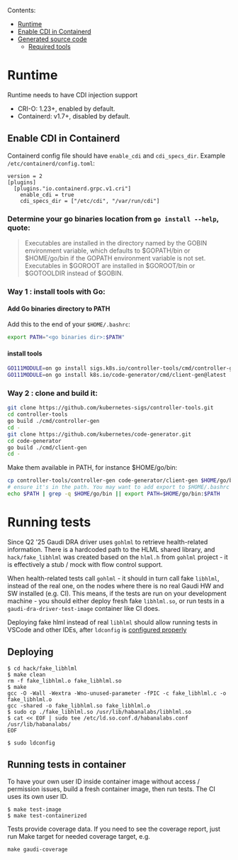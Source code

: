 Contents:
* [Runtime](#runtime)
* [Enable CDI in Containerd](#enable-cdi-in-containerd)
* [Generated source code](#generated-source-code)
  * [Required tools](#required-tools)


# Runtime

Runtime needs to have CDI injection support

- CRI-O: 1.23+, enabled by default.
- Containerd: v1.7+, disabled by default.

## Enable CDI in Containerd

Containerd config file should have `enable_cdi` and `cdi_specs_dir`. Example `/etc/containerd/config.toml`:
```
version = 2
[plugins]
  [plugins."io.containerd.grpc.v1.cri"]
    enable_cdi = true
    cdi_specs_dir = ["/etc/cdi", "/var/run/cdi"]
```

### Determine your go binaries location from `go install --help`, quote:
> Executables are installed in the directory named by the GOBIN environment
> variable, which defaults to $GOPATH/bin or $HOME/go/bin if the GOPATH
> environment variable is not set. Executables in $GOROOT
> are installed in $GOROOT/bin or $GOTOOLDIR instead of $GOBIN.

### Way 1 : install tools with Go:

#### Add Go binaries directory to PATH
Add this to the end of your `$HOME/.bashrc`:
```bash
export PATH="<go binaries dir>:$PATH"
```

#### install tools
```bash
GO111MODULE=on go install sigs.k8s.io/controller-tools/cmd/controller-gen@latest
GO111MODULE=on go install k8s.io/code-generator/cmd/client-gen@latest
```

### Way 2 : clone and build it:
```bash
git clone https://github.com/kubernetes-sigs/controller-tools.git
cd controller-tools
go build ./cmd/controller-gen
cd -
git clone https://github.com/kubernetes/code-generator.git
cd code-generator
go build ./cmd/client-gen
cd -
```

Make them available in PATH, for instance $HOME/go/bin:
```bash
cp controller-tools/controller-gen code-generator/client-gen $HOME/go/bin
# ensure it's in the path. You may want to add export to $HOME/.bashrc
echo $PATH | grep -q $HOME/go/bin || export PATH=$HOME/go/bin:$PATH
```
# Running tests

Since Q2 '25 Gaudi DRA driver uses `gohlml` to retrieve health-related information.
There is a hardcoded path to the HLML shared library, and `hack/fake_libhlml` was created based
on the `hlml.h` from `gohlml` project - it is effectively a stub / mock with flow control support.

When health-related tests call `gohlml` - it should in turn call fake `libhlml`, instead of the real
one, on the nodes where there is no real Gaudi HW and SW installed (e.g. CI). This means, if the
tests are run on your development machine - you should either deploy fresh fake `libhlml.so`, or
run tests in a `gaudi-dra-driver-test-image` container like CI does.

Deploying fake hlml instead of real `libhlml` should allow running tests in VSCode and other IDEs,
after `ldconfig` is [configured properly](hack/fake_libhlml/README.md)

## Deploying 
```shell
$ cd hack/fake_libhlml
$ make clean
rm -f fake_libhlml.o fake_libhlml.so
$ make
gcc -O -Wall -Wextra -Wno-unused-parameter -fPIC -c fake_libhlml.c -o fake_libhlml.o
gcc -shared -o fake_libhlml.so fake_libhlml.o
$ sudo cp ./fake_libhlml.so /usr/lib/habanalabs/libhlml.so
$ cat << EOF | sudo tee /etc/ld.so.conf.d/habanalabs.conf
/usr/lib/habanalabs/
EOF

$ sudo ldconfig
```

## Running tests in container

To have your own user ID inside container image without access / permission issues, build a fresh
container image, then run tests. The CI uses its own user ID.

```shell
$ make test-image
$ make test-containerized
```

Tests provide coverage data. If you need to see the coverage report, just run Make target for needed
coverage target, e.g.

```
make gaudi-coverage
```
